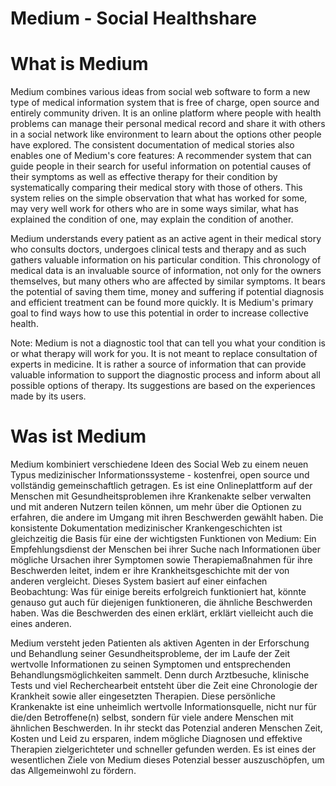 Medium - Social Healthshare
======


# What is Medium
Medium combines various ideas from social web software to form a new type of medical information system that is free of charge, open source and entirely community driven. It is an online platform where people with health problems can manage their personal medical record and share it with others in a social network like environment to learn about the options other people have explored. The consistent documentation of medical stories also enables one of Medium's core features: A recommender system that can guide people in their search for useful information on potential causes of their symptoms as well as effective therapy for their condition by systematically comparing their medical story with those of others. This system relies on the simple observation that what has worked for some, may very well work for others who are in some ways similar, what has explained the condition of one, may explain the condition of another.

Medium understands every patient as an active agent in their medical story who consults doctors, undergoes clinical tests and therapy and as such gathers valuable information on his particular condition. This chronology of medical data is an invaluable source of information, not only for the owners themselves, but many others who are affected by similar symptoms. It bears the potential of saving them time, money and suffering if potential diagnosis and efficient treatment can be found more quickly. It is Medium's primary goal to find ways how to use this potential in order to increase collective health.

Note:
Medium is not a diagnostic tool that can tell you what your condition is or what therapy will work for you. It is not meant to replace consultation of experts in medicine. It is rather a source of information that can provide valuable information to support the diagnostic process and inform about all possible options of therapy. Its suggestions are based on the experiences made by its users.




# Was ist Medium

Medium kombiniert verschiedene Ideen des Social Web zu einem neuen Typus medizinischer Informationssysteme - kostenfrei, open source und vollständig gemeinschaftlich getragen. Es ist eine Onlineplattform auf der Menschen mit Gesundheitsproblemen ihre Krankenakte selber verwalten und mit anderen Nutzern teilen können, um mehr über die Optionen zu erfahren, die andere im Umgang mit ihren Beschwerden gewählt haben. Die konsistente Dokumentation medizinischer Krankengeschichten ist gleichzeitig die Basis für eine der wichtigsten Funktionen von Medium: Ein Empfehlungsdienst der Menschen bei ihrer Suche nach Informationen über mögliche Ursachen ihrer Symptomen sowie Therapiemaßnahmen für ihre Beschwerden leitet, indem er ihre Krankheitsgeschichte mit der von anderen vergleicht. Dieses System basiert auf einer einfachen Beobachtung: Was für einige bereits erfolgreich funktioniert hat, könnte genauso gut auch für diejenigen funktioneren, die ähnliche Beschwerden haben. Was die Beschwerden des einen erklärt, erklärt vielleicht auch die eines anderen.

Medium versteht jeden Patienten als aktiven Agenten in der Erforschung und Behandlung seiner Gesundheitsprobleme, der im Laufe der Zeit wertvolle Informationen zu seinen Symptomen und entsprechenden Behandlungsmöglichkeiten sammelt. Denn durch Arztbesuche, klinische Tests und viel Recherchearbeit entsteht über die Zeit eine Chronologie der Krankheit sowie aller eingesetzten Therapien. Diese persönliche Krankenakte ist eine unheimlich wertvolle Informationsquelle, nicht nur für die/den Betroffene(n) selbst, sondern für viele andere Menschen mit ähnlichen Beschwerden. In ihr steckt das Potenzial anderen Menschen Zeit, Kosten und Leid zu ersparen, indem mögliche Diagnosen und effektive Therapien zielgerichteter und schneller gefunden werden. Es ist eines der wesentlichen Ziele von Medium dieses Potenzial besser auszuschöpfen, um das Allgemeinwohl zu fördern.


# 

